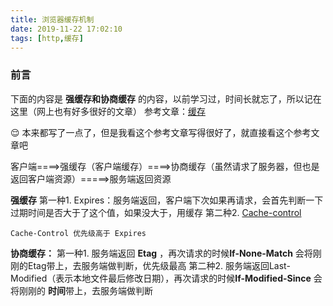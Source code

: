 ```yaml
---
title: 浏览器缓存机制
date: 2019-11-22 17:02:10
tags: [http,缓存]
---
```


### 前言
下面的内容是 **强缓存和协商缓存** 的内容，以前学习过，时间长就忘了，所以记在这里（网上也有好多很好的文章）
参考文章：[缓存](https://github.com/amandakelake/blog/issues/41)

😌 本来都写了一点了，但是我看这个参考文章写得很好了，就直接看这个参考文章吧

客户端====>强缓存（客户端缓存）====>协商缓存（虽然请求了服务器，但也是返回客户端资源）=====>服务端返回资源


**强缓存**
第一种1. Expires：服务端返回，客户端下次如果再请求，会首先判断一下过期时间是否大于了这个值，如果没大于，用缓存
第二种2. [Cache-control](/2019/11/19/http首部字段/#1-Cache-control)

`Cache-Control 优先级高于 Expires`

**协商缓存：**
第一种1. 服务端返回 **Etag** ，再次请求的时候**If-None-Match** 会将刚刚的Etag带上，去服务端做判断，优先级最高
第二种2. 服务端返回Last-Modified（表示本地文件最后修改日期），再次请求的时候**If-Modified-Since** 会将刚刚的 **时间**带上，去服务端做判断























